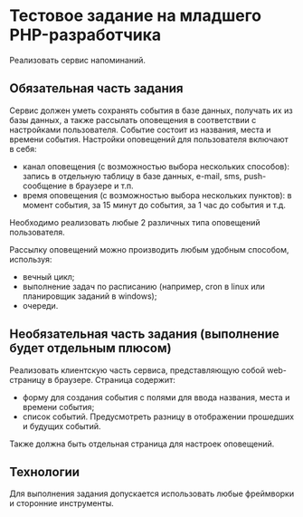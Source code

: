# Тестовое задание на младшего PHP-разработчика

Реализовать сервис напоминаний.

## Обязательная часть задания
Сервис должен уметь сохранять события в базе данных, получать их из базы данных, а также рассылать оповещения в соответствии с настройками пользователя. Событие состоит из названия, места и времени события. 
Настройки оповещений для пользователя включают в себя:
* канал оповещения (с возможностью выбора нескольких способов): запись в отдельную таблицу в базе данных, e-mail, sms, push-сообщение в браузере и т.п.
* время оповещения (с возможностью выбора нескольких пунктов): в момент события, за 15 минут до события, за 1 час до события и т.д.

Необходимо реализовать любые 2 различных типа оповещений пользователя.

Рассылку оповещений можно производить любым удобным способом, используя:
* вечный цикл;
* выполнение задач по расписанию (например, cron в linux или планировщик заданий в windows);
* очереди.


## Необязательная часть задания (выполнение будет отдельным плюсом)

Реализовать клиентскую часть сервиса, представляющую собой web-страницу в браузере. Страница содержит:
* форму для создания события с полями для ввода названия, места и времени события;
* список событий. Предусмотреть разницу в отображении прошедших и будущих событий.

Также должна быть отдельная страница для настроек оповещений.


## Технологии

Для выполнения задания допускается использовать любые фреймворки и сторонние инструменты.
